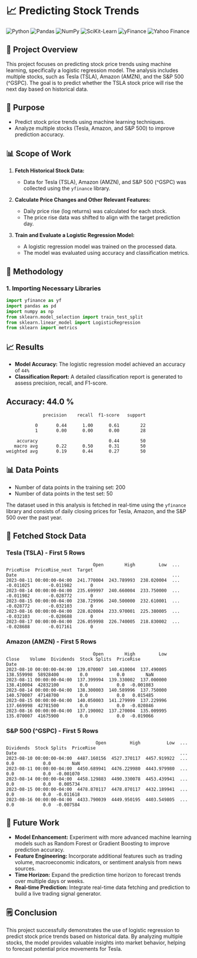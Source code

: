 # 📈 Predicting Stock Trends
![Python](https://img.shields.io/badge/Python-3.8+-blue.svg)
![Pandas](https://img.shields.io/badge/Pandas-1.2.4+-red.svg)
![NumPy](https://img.shields.io/badge/NumPy-1.19.2+-orange.svg)
![SciKit-Learn](https://img.shields.io/badge/SciKit--Learn-0.23.2+-yellow.svg)
![yFinance](https://img.shields.io/badge/yFinance-0.1.63+-green.svg)
![Yahoo Finance](https://img.shields.io/badge/Data-Yahoo%20Finance-yellow.svg)

## 🎯 Project Overview

This project focuses on predicting stock price trends using machine learning, specifically a logistic regression model. The analysis includes multiple stocks, such as Tesla (TSLA), Amazon (AMZN), and the S&P 500 (^GSPC). The goal is to predict whether the TSLA stock price will rise the next day based on historical data.

## 📝 Purpose

- Predict stock price trends using machine learning techniques.
- Analyze multiple stocks (Tesla, Amazon, and S&P 500) to improve prediction accuracy.

## 📊 Scope of Work

1. **Fetch Historical Stock Data:** 
   - Data for Tesla (TSLA), Amazon (AMZN), and S&P 500 (^GSPC) was collected using the `yfinance` library.
  
2. **Calculate Price Changes and Other Relevant Features:** 
   - Daily price rise (log returns) was calculated for each stock.
   - The price rise data was shifted to align with the target prediction day.
  
3. **Train and Evaluate a Logistic Regression Model:**
   - A logistic regression model was trained on the processed data.
   - The model was evaluated using accuracy and classification metrics.

## 🚀 Methodology

### 1. Importing Necessary Libraries

```python
import yfinance as yf
import pandas as pd
import numpy as np
from sklearn.model_selection import train_test_split
from sklearn.linear_model import LogisticRegression
from sklearn import metrics
```

## 📈 Results

- **Model Accuracy:** The logistic regression model achieved an accuracy of `44%`
- **Classification Report:** A detailed classification report is generated to assess precision, recall, and F1-score.
## Accuracy: 44.0 %
```plaintext
              precision    recall  f1-score   support

           0       0.44      1.00      0.61        22
           1       0.00      0.00      0.00        28

    accuracy                           0.44        50
   macro avg       0.22      0.50      0.31        50
weighted avg       0.19      0.44      0.27        50
```
## 📊 Data Points
- Number of data points in the training set: 200
- Number of data points in the test set: 50

The dataset used in this analysis is fetched in real-time using the `yfinance` library and consists of daily closing prices for Tesla, Amazon, and the S&P 500 over the past year.

## 📂 Fetched Stock Data
### Tesla (TSLA) - First 5 Rows
```plaintext
                                 Open        High         Low  ...  PriceRise  PriceRise_next  Target
Date                                                           ...
2023-08-11 00:00:00-04:00  241.770004  243.789993  238.020004  ...  -0.011025       -0.011982       0
2023-08-14 00:00:00-04:00  235.699997  240.660004  233.750000  ...  -0.011982       -0.028772       0
2023-08-15 00:00:00-04:00  238.729996  240.500000  232.610001  ...  -0.028772       -0.032103       0
2023-08-16 00:00:00-04:00  228.020004  233.970001  225.380005  ...  -0.032103       -0.028688       0
2023-08-17 00:00:00-04:00  226.059998  226.740005  218.830002  ...  -0.028688       -0.017161       0
```
### Amazon (AMZN) - First 5 Rows
```plaintext
                                 Open        High         Low       Close    Volume  Dividends  Stock Splits  PriceRise
Date
2023-08-10 00:00:00-04:00  139.070007  140.410004  137.490005  138.559998  58928400        0.0           0.0        NaN
2023-08-11 00:00:00-04:00  137.399994  139.330002  137.000000  138.410004  42832100        0.0           0.0  -0.001083
2023-08-14 00:00:00-04:00  138.300003  140.589996  137.750000  140.570007  47148700        0.0           0.0   0.015485
2023-08-15 00:00:00-04:00  140.050003  141.279999  137.229996  137.669998  42781500        0.0           0.0  -0.020846
2023-08-16 00:00:00-04:00  137.190002  137.270004  135.009995  135.070007  41675900        0.0           0.0  -0.019066
```
### S&P 500 (^GSPC) - First 5 Rows
```plaintext
                                  Open         High          Low  ...  Dividends  Stock Splits  PriceRise
Date                                                              ...
2023-08-10 00:00:00-04:00  4487.160156  4527.370117  4457.919922  ...        0.0           0.0        NaN
2023-08-11 00:00:00-04:00  4450.689941  4476.229980  4443.979980  ...        0.0           0.0  -0.001070
2023-08-14 00:00:00-04:00  4458.129883  4490.330078  4453.439941  ...        0.0           0.0   0.005734
2023-08-15 00:00:00-04:00  4478.870117  4478.870117  4432.189941  ...        0.0           0.0  -0.011618
2023-08-16 00:00:00-04:00  4433.790039  4449.950195  4403.549805  ...        0.0           0.0  -0.007584
```

## 🔮 Future Work

- **Model Enhancement:** Experiment with more advanced machine learning models such as Random Forest or Gradient Boosting to improve prediction accuracy.
- **Feature Engineering:** Incorporate additional features such as trading volume, macroeconomic indicators, or sentiment analysis from news sources.
- **Time Horizon:** Expand the prediction time horizon to forecast trends over multiple days or weeks.
- **Real-time Prediction:** Integrate real-time data fetching and prediction to build a live trading signal generator.

## 🗒️ Conclusion


This project successfully demonstrates the use of logistic regression to predict stock price trends based on historical data. By analyzing multiple stocks, the model provides valuable insights into market behavior, helping to forecast potential price movements for Tesla.



